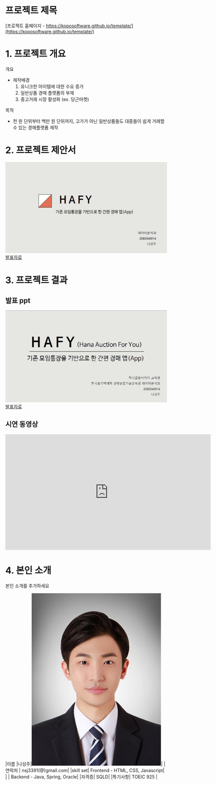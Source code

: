 # 프로젝트 제목

[프로젝트 홈페이지 - https://koposoftware.github.io/template/](https://koposoftware.github.io/template/)

# 1. 프로젝트 개요


개요
- 제작배경
  1. 유니크한 아이템에 대한 수요 증가
  2. 일반상품 경매 플랫폼의 부재
  3. 중고거래 시장 활성화 (ex. 당근마켓)

목적
- 천 원 단위부터 백만 원 단위까지, 고가가 아닌 일반상품들도 대중들이 쉽게 거래할 수 있는 경매플랫폼 제작


# 2. 프로젝트 제안서

   <img src="제안서썸네일.JPG"/>[발표자료](/HAFY_프로젝트제안서.pdf)<br> 

# 3. 프로젝트 결과

## 발표 ppt 
   <img src="발표피피티썸네일.JPG"/>[발표자료](/HAFY_발표_최종.pdf)<br>

## 시연 동영상 
   <iframe id="ytplayer" type="text/html" width="640" height="360" src="https://www.youtube.com/watch?v=vMX2hBjaBxw&t=5s" frameborder="0"></iframe>

# 4. 본인 소개

본인 소개를 추가하세요

|이름 |나성주|![gdKO](/Na2.jpg)|
|연락처 | nsj3391(@)gmail.com|
|skill set| Frontend - HTML, CSS, Javascript|
| | Backend - Java, Spring, Oracle|
|자격증|  SQLD|
|특기사항|  TOEIC 925 |
